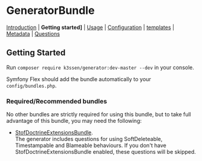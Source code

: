 GeneratorBundle
=====================

 [Introduction](Introduction.md#GeneratorBundle)
| **Getting started]**
| [Usage](usage.md#GeneratorBundle)
| [Configuration](configration.md#GeneratorBundle)
| [templates](templates.md#GeneratorBundle)
| [Metadata](metadata.md#GeneratorBundle)
| [Questions](questions.md#GeneratorBundle)


## Getting Started

Run `composer require k3ssen/generator:dev-master --dev` in your console. 


Symfony Flex should add the bundle automatically to your `config/bundles.php`.

### Required/Recommended bundles

No other bundles are strictly required for using this bundle, but to
take full advantage of this bundle, you may need
the following:

- [StofDoctrineExtensionsBundle](http://symfony.com/doc/master/bundles/StofDoctrineExtensionsBundle/index.html).  
The generator includes questions for using SoftDeleteable, Timestampable and
Blameable behaviours. 
If you don't have StofDoctrineExtensionsBundle enabled, these questions will
be skipped.

